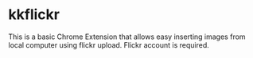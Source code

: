 kkflickr
========

This is a basic Chrome Extension that allows easy inserting images from local computer using flickr upload. Flickr account is required.
